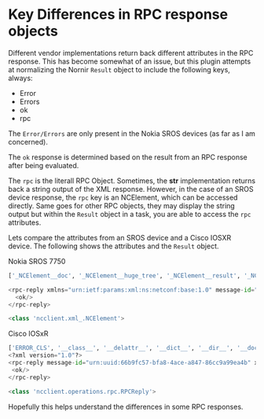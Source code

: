 # Key Differences in RPC response objects

Different vendor implementations return back different attributes in the RPC response. This has become somewhat of an issue, but this plugin attempts at normalizing the Nornir `Result` object to include the following keys, always:

- Error
- Errors
- ok
- rpc

The `Error/Errors` are only present in the Nokia SROS devices (as far as I am concerned).

The `ok` response is determined based on the result from an RPC response after being evaluated.

The `rpc` is the literall RPC Object. Sometimes, the __str__ implementation returns back a string output of the XML response. However, in the case of an SROS device response, the `rpc` key is an NCElement, which can be accessed directly. Same goes for other RPC objects, they may display the string output but within the `Result` object in a task, you are able to access the `rpc` attributes.

Lets compare the attributes from an SROS device and a Cisco IOSXR device. The following shows the attributes and the `Result` object.

Nokia SROS 7750

```py
['_NCElement__doc', '_NCElement__huge_tree', '_NCElement__result', '_NCElement__transform_reply', '__class__', '__delattr__', '__dict__', '__dir__', '__doc__', '__eq__', '__format__', '__ge__', '__getattribute__', '__gt__', '__hash__', '__init__', '__init_subclass__', '__le__', '__lt__', '__module__', '__ne__', '__new__', '__reduce__', '__reduce_ex__', '__repr__', '__setattr__', '__sizeof__', '__str__', '__subclasshook__', '__weakref__', 'data_xml', 'find', 'findall', 'findtext', 'remove_namespaces', 'tostring', 'xpath']

<rpc-reply xmlns="urn:ietf:params:xml:ns:netconf:base:1.0" message-id="urn:uuid:c5edead4-b47f-4f5f-a82c-d8a54ebcb901">
  <ok/>
</rpc-reply>

<class 'ncclient.xml_.NCElement'>
```

Cisco IOSxR

```py
['ERROR_CLS', '__class__', '__delattr__', '__dict__', '__dir__', '__doc__', '__eq__', '__format__', '__ge__', '__getattribute__', '__gt__', '__hash__', '__init__', '__init_subclass__', '__le__', '__lt__', '__module__', '__ne__', '__new__', '__reduce__', '__reduce_ex__', '__repr__', '__setattr__', '__sizeof__', '__str__', '__subclasshook__', '__weakref__', '_errors', '_huge_tree', '_parsed', '_parsing_error_transform', '_parsing_hook', '_raw', '_root', 'error', 'errors', 'ok', 'parse', 'set_parsing_error_transform', 'xml']
<?xml version="1.0"?>
<rpc-reply message-id="urn:uuid:66b9fc57-bfa8-4ace-a847-86cc9a99ea4b" xmlns:nc="urn:ietf:params:xml:ns:netconf:base:1.0" xmlns="urn:ietf:params:xml:ns:netconf:base:1.0">
 <ok/>
</rpc-reply>

<class 'ncclient.operations.rpc.RPCReply'>
```

Hopefully this helps understand the differences in some RPC responses.

